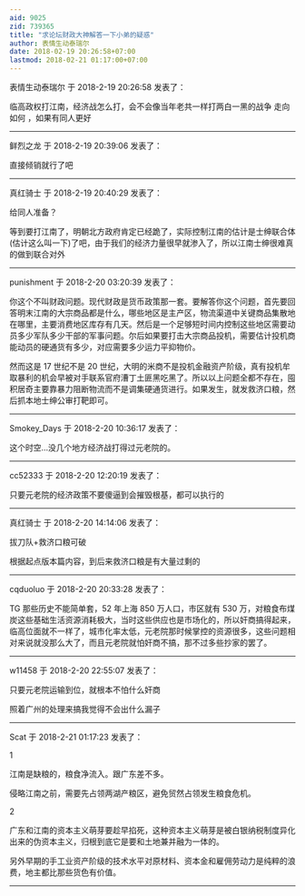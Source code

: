 ```yaml
---
aid: 9025
zid: 739365
title: "求论坛财政大神解答一下小弟的疑惑"
author: 表情生动泰瑞尔
date: 2018-02-19 20:26:58+07:00
lastmod: 2018-02-21 01:17:00+07:00
---
```


表情生动泰瑞尔 于 2018-2-19 20:26:58 发表了：

临高政权打江南，经济战怎么打，会不会像当年老共一样打两白一黑的战争 走向如何 ，如果有同人更好

---

鲜烈之龙 于 2018-2-19 20:39:06 发表了：

直接倾销就行了吧

---

真红骑士 于 2018-2-19 20:40:29 发表了：

给同人准备？

等到要打江南了，明朝北方政府肯定已经跪了，实际控制江南的估计是士绅联合体(估计这么叫一下)了吧，由于我们的经济力量很早就渗入了，所以江南士绅很难真的做到联合对外

---

punishment 于 2018-2-20 03:20:39 发表了：

你这个不叫财政问题。现代财政是货币政策那一套。要解答你这个问题，首先要回答明末江南的大宗商品都是什么，哪些地区是主产区，物流渠道中关键商品集散地在哪里，主要消费地区库存有几天。然后是一个足够短时间内控制这些地区需要动员多少军队多少干部的军事问题。尔后如果要打击大宗商品投机，需要估计投机商能动员的硬通货有多少，对应需要多少运力平抑物价。

然而这是 17 世纪不是 20 世纪，大明的米商不是投机金融资产阶级，真有投机牟取暴利的机会早被对手联系官府漕丁土匪黑吃黑了。所以以上问题全都不存在，囤积居奇主要靠暴力阻断物流而不是调集硬通货进行。如果发生，就发救济口粮，然后抓本地士绅公审打靶即可。

---

Smokey_Days 于 2018-2-20 10:36:17 发表了：

这个时空...没几个地方经济战打得过元老院的。

---

cc52333 于 2018-2-20 12:20:19 发表了：

只要元老院的经济政策不要傻逼到会摧毁根基，都可以执行的

---

真红骑士 于 2018-2-20 14:14:06 发表了：

拔刀队+救济口粮可破

根据起点版本篇内容，到后来救济口粮是有大量过剩的

---

cqduoluo 于 2018-2-20 20:33:28 发表了：

TG 那些历史不能简单套，52 年上海 850 万人口，市区就有 530 万，对粮食布煤炭这些基础生活资源消耗极大，当时这些供应也是市场化的，所以奸商搞得起来，临高位面就不一样了，城市化率太低，元老院那时候掌控的资源很多，这些问题相对来说就没那么大了，而且元老院就怕奸商不搞，那不过多些抄家的罢了。

---

w11458 于 2018-2-20 22:55:07 发表了：

只要元老院运输到位，就根本不怕什么奸商

照着广州的处理来搞我觉得不会出什么漏子

---

Scat 于 2018-2-21 01:17:23 发表了：

1

江南是缺粮的，粮食净流入。跟广东差不多。

侵略江南之前，需要先占领两湖产粮区，避免贸然占领发生粮食危机。

2

广东和江南的资本主义萌芽要趁早掐死，这种资本主义萌芽是被白银纳税制度异化出来的伪资本主义，归根到底它是要和土地兼并融为一体的。

另外早期的手工业资产阶级的技术水平对原材料、资本金和雇佣劳动力是纯粹的浪费，地主都比那些货色有价值。

---

